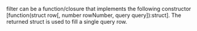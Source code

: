 filter can be a function/closure that implements the following constructor [function(struct row[, number rowNumber, query query]):struct].
			The returned struct is used to fill a single query row.